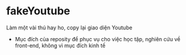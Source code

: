 # fakeYoutube
Làm một vài thú hay ho, copy lại giao diện Youtube

* Mục đích của reposity để phục vụ cho việc học tập, nghiên cứu về front-end, không vì mục đích kinh tế
